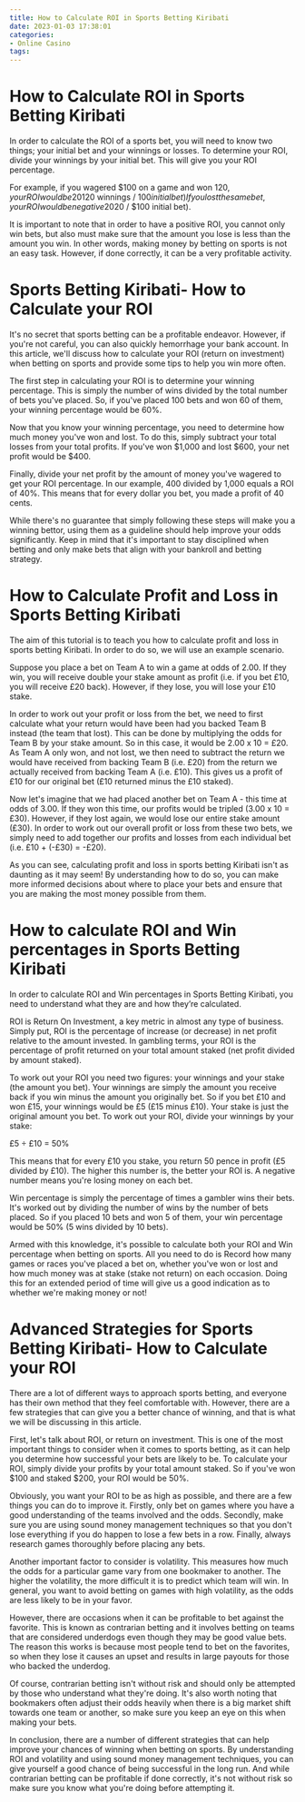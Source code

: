 ```yaml
---
title: How to Calculate ROI in Sports Betting Kiribati 
date: 2023-01-03 17:38:01
categories:
- Online Casino
tags:
---
```



#  How to Calculate ROI in Sports Betting Kiribati 

In order to calculate the ROI of a sports bet, you will need to know two things; your initial bet and your winnings or losses. To determine your ROI, divide your winnings by your initial bet. This will give you your ROI percentage.

For example, if you wagered $100 on a game and won $120, your ROI would be 20%. ($120 winnings / $100 initial bet) If you lost the same bet, your ROI would be negative 20% (-$20 / $100 initial bet).

It is important to note that in order to have a positive ROI, you cannot only win bets, but also must make sure that the amount you lose is less than the amount you win. In other words, making money by betting on sports is not an easy task. However, if done correctly, it can be a very profitable activity.

#  Sports Betting Kiribati- How to Calculate your ROI 

It's no secret that sports betting can be a profitable endeavor. However, if you're not careful, you can also quickly hemorrhage your bank account.  In this article, we'll discuss how to calculate your ROI (return on investment) when betting on sports and provide some tips to help you win more often.

The first step in calculating your ROI is to determine your winning percentage. This is simply the number of wins divided by the total number of bets you've placed. So, if you've placed 100 bets and won 60 of them, your winning percentage would be 60%. 

Now that you know your winning percentage, you need to determine how much money you've won and lost. To do this, simply subtract your total losses from your total profits. If you've won $1,000 and lost $600, your net profit would be $400. 

Finally, divide your net profit by the amount of money you've wagered to get your ROI percentage. In our example, 400 divided by 1,000 equals a ROI of 40%. This means that for every dollar you bet, you made a profit of 40 cents. 

While there's no guarantee that simply following these steps will make you a winning bettor, using them as a guideline should help improve your odds significantly. Keep in mind that it's important to stay disciplined when betting and only make bets that align with your bankroll and betting strategy.

#  How to Calculate Profit and Loss in Sports Betting Kiribati 

The aim of this tutorial is to teach you how to calculate profit and loss in sports betting Kiribati. In order to do so, we will use an example scenario.

Suppose you place a bet on Team A to win a game at odds of 2.00. If they win, you will receive double your stake amount as profit (i.e. if you bet £10, you will receive £20 back). However, if they lose, you will lose your £10 stake.

In order to work out your profit or loss from the bet, we need to first calculate what your return would have been had you backed Team B instead (the team that lost). This can be done by multiplying the odds for Team B by your stake amount. So in this case, it would be 2.00 x 10 = £20. As Team A only won, and not lost, we then need to subtract the return we would have received from backing Team B (i.e. £20) from the return we actually received from backing Team A (i.e. £10). This gives us a profit of £10 for our original bet (£10 returned minus the £10 staked).

Now let's imagine that we had placed another bet on Team A - this time at odds of 3.00. If they won this time, our profits would be tripled (3.00 x 10 = £30). However, if they lost again, we would lose our entire stake amount (£30). In order to work out our overall profit or loss from these two bets, we simply need to add together our profits and losses from each individual bet (i.e. £10 + (-£30) = -£20). 

As you can see, calculating profit and loss in sports betting Kiribati isn't as daunting as it may seem! By understanding how to do so, you can make more informed decisions about where to place your bets and ensure that you are making the most money possible from them.

#  How to calculate ROI and Win percentages in Sports Betting Kiribati 

In order to calculate ROI and Win percentages in Sports Betting Kiribati, you need to understand what they are and how they’re calculated.

ROI is Return On Investment, a key metric in almost any type of business. Simply put, ROI is the percentage of increase (or decrease) in net profit relative to the amount invested. In gambling terms, your ROI is the percentage of profit returned on your total amount staked (net profit divided by amount staked). 

To work out your ROI you need two figures: your winnings and your stake (the amount you bet). Your winnings are simply the amount you receive back if you win minus the amount you originally bet. So if you bet £10 and won £15, your winnings would be £5 (£15 minus £10). Your stake is just the original amount you bet. To work out your ROI, divide your winnings by your stake: 

£5 ÷ £10 = 50% 

This means that for every £10 you stake, you return 50 pence in profit (£5 divided by £10). The higher this number is, the better your ROI is. A negative number means you're losing money on each bet. 

Win percentage is simply the percentage of times a gambler wins their bets. It's worked out by dividing the number of wins by the number of bets placed. So if you placed 10 bets and won 5 of them, your win percentage would be 50% (5 wins divided by 10 bets). 

Armed with this knowledge, it's possible to calculate both your ROI and Win percentage when betting on sports. All you need to do is Record how many games or races you've placed a bet on, whether you've won or lost and how much money was at stake (stake not return) on each occasion. Doing this for an extended period of time will give us a good indication as to whether we're making money or not!

#  Advanced Strategies for Sports Betting Kiribati- How to Calculate your ROI

There are a lot of different ways to approach sports betting, and everyone has their own method that they feel comfortable with. However, there are a few strategies that can give you a better chance of winning, and that is what we will be discussing in this article. 

First, let's talk about ROI, or return on investment. This is one of the most important things to consider when it comes to sports betting, as it can help you determine how successful your bets are likely to be. To calculate your ROI, simply divide your profits by your total amount staked. So if you've won $100 and staked $200, your ROI would be 50%. 

Obviously, you want your ROI to be as high as possible, and there are a few things you can do to improve it. Firstly, only bet on games where you have a good understanding of the teams involved and the odds. Secondly, make sure you are using sound money management techniques so that you don't lose everything if you do happen to lose a few bets in a row. Finally, always research games thoroughly before placing any bets. 

Another important factor to consider is volatility. This measures how much the odds for a particular game vary from one bookmaker to another. The higher the volatility, the more difficult it is to predict which team will win. In general, you want to avoid betting on games with high volatility, as the odds are less likely to be in your favor. 

However, there are occasions when it can be profitable to bet against the favorite. This is known as contrarian betting and it involves betting on teams that are considered underdogs even though they may be good value bets. The reason this works is because most people tend to bet on the favorites, so when they lose it causes an upset and results in large payouts for those who backed the underdog. 

Of course, contrarian betting isn't without risk and should only be attempted by those who understand what they're doing. It's also worth noting that bookmakers often adjust their odds heavily when there is a big market shift towards one team or another, so make sure you keep an eye on this when making your bets. 

In conclusion, there are a number of different strategies that can help improve your chances of winning when betting on sports. By understanding ROI and volatility and using sound money management techniques, you can give yourself a good chance of being successful in the long run. And while contrarian betting can be profitable if done correctly, it's not without risk so make sure you know what you're doing before attempting it.